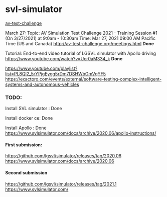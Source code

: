 # svl-simulator

[av-test-challenge](http://av-test-challenge.org)


March 27:
Topic: AV Simulation Test Challenge 2021 - Training Session #1 (On 3/27/2021) at 9:0am - 10:30am
Time: Mar 27, 2021 09:00 AM Pacific Time (US and Canada)
http://av-test-challenge.org/meetings.html
**Done**

Tutorial: End-to-end video tutorial of LGSVL simulator with Apollo driving
https://www.youtube.com/watch?v=Ucr0aM334_k
**Done**

https://www.youtube.com/playlist?list=PL8Ql2_5rYPjgEygg5rDm7DSHWbGmVqYF5
https://exactpro.com/events/external/software-testing-complex-intelligent-systems-and-autonomous-vehicles


### TODO:

Install SVL simulator : Done 

Install docker ce: Done

Install Apollo : Done
https://www.svlsimulator.com/docs/archive/2020.06/apollo-instructions/

#### First submission: 
https://github.com/lgsvl/simulator/releases/tag/2020.06
https://www.svlsimulator.com/docs/archive/2020.06







#### Second submission
https://github.com/lgsvl/simulator/releases/tag/2021.1
https://www.svlsimulator.com/

